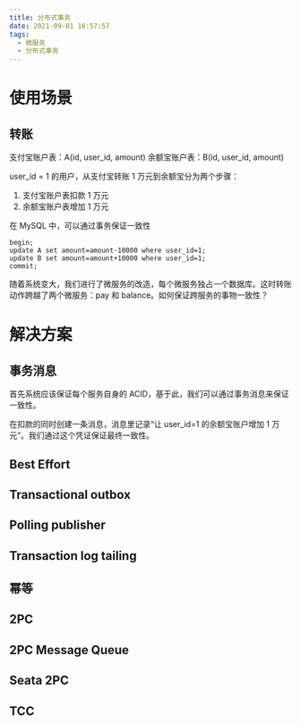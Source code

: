 ```yaml
---
title: 分布式事务
date: 2021-09-01 16:57:57
tags:
  - 微服务
  - 分布式事务
---
```


# 使用场景

## 转账

支付宝账户表：A(id, user_id, amount)
余额宝账户表：B(id, user_id, amount)

user_id = 1 的用户，从支付宝转账 1 万元到余额宝分为两个步骤：

1. 支付宝账户表扣款 1 万元
2. 余额宝账户表增加 1 万元

在 MySQL 中，可以通过事务保证一致性

```mysql
begin;
update A set amount=amount-10000 where user_id=1;
update B set amount=amount+10000 where user_id=1;
commit;
```

随着系统变大，我们进行了微服务的改造，每个微服务独占一个数据库。这时转账动作跨越了两个微服务：pay 和 balance。如何保证跨服务的事物一致性？


# 解决方案

## 事务消息

首先系统应该保证每个服务自身的 ACID，基于此，我们可以通过事务消息来保证一致性。

在扣款的同时创建一条消息，消息里记录“让 user_id=1 的余额宝账户增加 1 万元”。我们通过这个凭证保证最终一致性。

## Best Effort

## Transactional outbox

## Polling publisher

## Transaction log tailing

## 幂等

## 2PC

## 2PC Message Queue

## Seata 2PC

## TCC